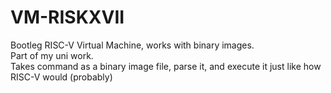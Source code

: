# VM-RISKXVII
Bootleg RISC-V Virtual Machine, works with binary images. <br />
Part of my uni work. <br />
Takes command as a binary image file, parse it, and execute it just like how RISC-V would (probably)
